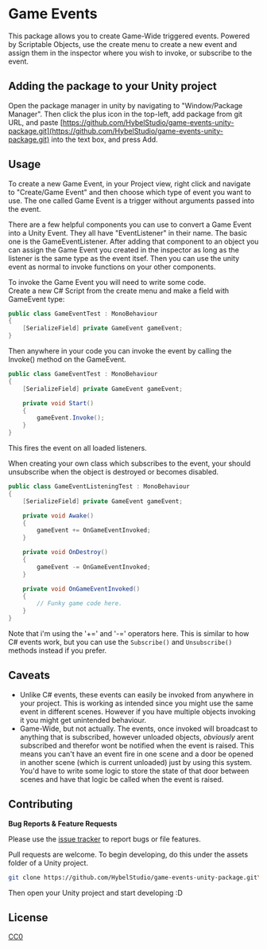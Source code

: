 # Game Events

This package allows you to create Game-Wide triggered events. Powered by Scriptable Objects, use the create menu to create a new event and assign them in the inspector where you wish to invoke, or subscribe to the event.

## Adding the package to your Unity project

Open the package manager in unity by navigating to "Window/Package Manager". Then click the plus icon in the top-left, add package from git URL, and paste [https://github.com/HybelStudio/game-events-unity-package.git](https://github.com/HybelStudio/game-events-unity-package.git) into the text box, and press Add.

## Usage

To create a new Game Event, in your Project view, right click and navigate to "Create/Game Event" and then choose which type of event you want to use. The one called Game Event is a trigger without arguments passed into the event.

There are a few helpful components you can use to convert a Game Event into a Unity Event. They all have "EventListener" in their name. The basic one is the GameEventListener. After adding that component to an object you can assign the Game Event you created in the inspector as long as the listener is the same type as the event itsef. Then you can use the unity event as normal to invoke functions on your other components.

To invoke the Game Event you will need to write some code.\
Create a new C# Script from the create menu and make a field with GameEvent type:
```csharp
public class GameEventTest : MonoBehaviour
{
    [SerializeField] private GameEvent gameEvent;
}
```

Then anywhere in your code you can invoke the event by calling the Invoke() method on the GameEvent.

```csharp
public class GameEventTest : MonoBehaviour
{
    [SerializeField] private GameEvent gameEvent;

    private void Start()
    {
        gameEvent.Invoke();
    }
}
```

This fires the event on all loaded listeners.

When creating your own class which subscribes to the event, your should unsubscribe when the object is destroyed or becomes disabled.

```csharp
public class GameEventListeningTest : MonoBehaviour
{
    [SerializeField] private GameEvent gameEvent;

    private void Awake()
    {
        gameEvent += OnGameEventInvoked;
    }

    private void OnDestroy()
    {
        gameEvent -= OnGameEventInvoked;
    }

    private void OnGameEventInvoked()
    {
        // Funky game code here.
    }
}
```

Note that i'm using the '+=' and '-=' operators here. This is similar to how C# events work, but you can use the `Subscribe()` and `Unsubscribe()` methods instead if you prefer.

## Caveats

* Unlike C# events, these events can easily be invoked from anywhere in your project. This is working as intended since you might use the same event in different scenes. However if you have multiple objects invoking it you might get unintended behaviour.
* Game-Wide, but not actually. The events, once invoked will broadcast to anything that is subscribed, however unloaded objects, *obviously* arent subscribed and therefor wont be notified when the event is raised. This means you can't have an event fire in one scene and a door be opened in another scene (which is current unloaded) just by using this system. You'd have to write some logic to store the state of that door between scenes and have that logic be called when the event is raised.

## Contributing

**Bug Reports & Feature Requests**

Please use the [issue tracker](https://github.com/HybelStudio/game-events-unity-package/issues) to report bugs or file features.

Pull requests are welcome. To begin developing, do this under the assets folder of a Unity project.

```sh
git clone https://github.com/HybelStudio/game-events-unity-package.git\
```

Then open your Unity project and start developing :D

## License

[CC0](https://creativecommons.org/publicdomain/zero/1.0/)

